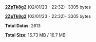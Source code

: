 [**2ZpTk8g2**](/data/2ZpTk8g2.txt) (02/01/23 - 22:32)- 3305 bytes

[**2ZpTk8g2**](/data/2ZpTk8g2.txt) (02/01/23 - 22:32)- 3305 bytes

**Total Datas**: 2613

**Total Size**: 16.73 MB / 16.7 MB